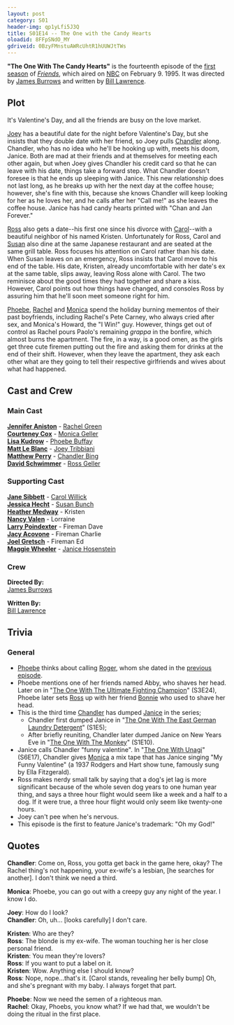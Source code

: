 ```yaml
---
layout: post 
category: S01 
header-img: qp1yLfi5J3Q 
title: S01E14 -- The One with the Candy Hearts 
oloadid: 8FFpSNdO_MY 
gdriveid: 0BzyFMnstuAWRcUhtR1hUUWJtTWs 
--- 
```

<!--more--> 
<p><b>"The One With The Candy Hearts"</b> is the fourteenth episode of the <a href="/wiki/First_season" title="First season" class="mw-redirect">first season</a> of <i><a href="/wiki/Friends" title="Friends">Friends</a></i>, which aired on <a href="/wiki/NBC" title="NBC">NBC</a> on February 9. 1995. It was directed by <a href="/wiki/James_Burrows" title="James Burrows">James Burrows</a> and written by <a href="/wiki/Bill_Lawrence" title="Bill Lawrence">Bill Lawrence</a>.
</p>
<h2><span class="mw-headline" id="Plot">Plot</span></h2>
<p>It's Valentine's Day, and all the friends are busy on the love market.
</p><p><a href="/wiki/Joey" title="Joey" class="mw-redirect">Joey</a> has a beautiful date for the night before Valentine's Day, but she insists that they double date with her friend, so Joey pulls <a href="/wiki/Chandler" title="Chandler" class="mw-redirect">Chandler</a> along. Chandler, who has no idea who he'll be hooking up with, meets his doom, Janice. Both are mad at their friends and at themselves for meeting each other again, but when Joey gives Chandler his credit card so that he can leave with his date, things take a forward step. What Chandler doesn't foresee is that he ends up sleeping with Janice. This new relationship does not last long, as he breaks up with her the next day at the coffee house; however, she's fine with this, because she knows Chandler will keep looking for her as he loves her, and he calls after her "Call me!" as she leaves the coffee house. Janice has had candy hearts printed with "Chan and Jan Forever."
</p><p><a href="/wiki/Ross" title="Ross" class="mw-redirect">Ross</a> also gets a date--his first one since his divorce with <a href="/wiki/Carol" title="Carol" class="mw-redirect">Carol</a>--with a beautiful neighbor of his named Kristen. Unfortunately for Ross, Carol and <a href="/wiki/Susan" title="Susan" class="mw-redirect">Susan</a> also dine at the same Japanese restaurant and are seated at the same grill table. Ross focuses his attention on Carol rather than his date. When Susan leaves on an emergency, Ross insists that Carol move to his end of the table. His date, Kristen, already uncomfortable with her date's ex at the same table, slips away, leaving Ross alone with Carol. The two reminisce about the good times they had together and share a kiss. However, Carol points out how things have changed, and consoles Ross by assuring him that he'll soon meet someone right for him.
</p><p><a href="/wiki/Phoebe" title="Phoebe" class="mw-redirect">Phoebe</a>, <a href="/wiki/Rachel" title="Rachel" class="mw-redirect">Rachel</a> and <a href="/wiki/Monica" title="Monica" class="mw-redirect">Monica</a> spend the holiday burning mementos of their past boyfriends, including Rachel's Pete Carney, who always cried after sex, and Monica's Howard, the "I Win!" guy. However, things get out of control as Rachel pours Paolo's remaining <i>grappa</i> in the bonfire, which almost burns the apartment. The fire, in a way, is a good omen, as the girls get three cute firemen putting out the fire and asking them for drinks at the end of their shift. However, when they leave the apartment, they ask each other what are they going to tell their respective girlfriends and wives about what had happened.
</p>
<h2><span class="mw-headline" id="Cast_and_Crew">Cast and Crew</span></h2>
<h3><span class="mw-headline" id="Main_Cast">Main Cast</span></h3>
<p><b><a href="/wiki/Jennifer_Aniston" title="Jennifer Aniston">Jennifer Aniston</a></b> - <a href="/wiki/Rachel_Green" title="Rachel Green">Rachel Green</a><br />
<b><a href="/wiki/Courteney_Cox" title="Courteney Cox">Courteney Cox</a></b> - <a href="/wiki/Monica_Geller" title="Monica Geller" class="mw-redirect">Monica Geller</a><br />
<b><a href="/wiki/Lisa_Kudrow" title="Lisa Kudrow">Lisa Kudrow</a></b> - <a href="/wiki/Phoebe_Buffay" title="Phoebe Buffay">Phoebe Buffay</a><br />
<b><a href="/wiki/Matt_Le_Blanc" title="Matt Le Blanc" class="mw-redirect">Matt Le Blanc</a></b> - <a href="/wiki/Joey_Tribbiani" title="Joey Tribbiani" class="mw-redirect">Joey Tribbiani</a><br />
<b><a href="/wiki/Matthew_Perry" title="Matthew Perry">Matthew Perry</a></b> - <a href="/wiki/Chandler_Bing" title="Chandler Bing">Chandler Bing</a><br />
<b><a href="/wiki/David_Schwimmer" title="David Schwimmer">David Schwimmer</a></b> - <a href="/wiki/Ross_Geller" title="Ross Geller">Ross Geller</a><br />
</p>
<h3><span class="mw-headline" id="Supporting_Cast">Supporting Cast</span></h3>
<p><b><a href="/wiki/Jane_Sibbett" title="Jane Sibbett">Jane Sibbett</a></b> - <a href="/wiki/Carol_Willick" title="Carol Willick">Carol Willick</a><br />
<b><a href="/wiki/Jessica_Hecht" title="Jessica Hecht">Jessica Hecht</a></b> - <a href="/wiki/Susan_Bunch" title="Susan Bunch">Susan Bunch</a><br />
<b><a href="/wiki/Heather_Medway?action=edit&amp;redlink=1" class="new" title="Heather Medway (page does not exist)">Heather Medway</a></b> - Kristen<br />
<b><a href="/wiki/Nancy_Valen?action=edit&amp;redlink=1" class="new" title="Nancy Valen (page does not exist)">Nancy Valen</a></b> - Lorraine<br />
<b><a href="/wiki/Larry_Poindexter?action=edit&amp;redlink=1" class="new" title="Larry Poindexter (page does not exist)">Larry Poindexter</a></b> - Fireman Dave<br />
<b><a href="/wiki/Jay_Acovone?action=edit&amp;redlink=1" class="new" title="Jay Acovone (page does not exist)">Jacy Acovone</a></b> - Fireman Charlie<br />
<b><a href="/wiki/Joel_Gretsch?action=edit&amp;redlink=1" class="new" title="Joel Gretsch (page does not exist)">Joel Gretsch</a></b> - Fireman Ed<br />
<b><a href="/wiki/Maggie_Wheeler" title="Maggie Wheeler">Maggie Wheeler</a></b> - <a href="/wiki/Janice_Hosenstein" title="Janice Hosenstein" class="mw-redirect">Janice Hosenstein</a><br />
</p>
<h3><span class="mw-headline" id="Crew">Crew</span></h3>
<p><b>Directed By:</b><br /> 
<a href="/wiki/James_Burrows" title="James Burrows">James Burrows</a><br />
</p><p><b>Written By:</b><br /> 
<a href="/wiki/Bill_Lawrence" title="Bill Lawrence">Bill Lawrence</a><br />
</p>
<h2><span class="mw-headline" id="Trivia"> Trivia </span></h2>
<h3><span class="mw-headline" id="General">General</span></h3>
<ul><li><a href="/wiki/Phoebe" title="Phoebe" class="mw-redirect">Phoebe</a> thinks about calling <a href="/wiki/Roger" title="Roger">Roger</a>, whom she dated in the <a href="/wiki/The_One_With_The_Boobies" title="The One With The Boobies">previous episode</a>.
</li><li>Phoebe mentions one of her friends named Abby, who shaves her head. Later on in "<a href="/wiki/The_One_With_The_Ultimate_Fighting_Champion" title="The One With The Ultimate Fighting Champion">The One With The Ultimate Fighting Champion</a>" (S3E24), Phoebe later sets <a href="/wiki/Ross" title="Ross" class="mw-redirect">Ross</a> up with her friend <a href="/wiki/Bonnie" title="Bonnie">Bonnie</a> who used to shave her head.
</li><li> This is the third time <a href="/wiki/Chandler" title="Chandler" class="mw-redirect">Chandler</a> has dumped <a href="/wiki/Janice" title="Janice" class="mw-redirect">Janice</a> in the series;
<ul><li> Chandler first dumped Janice in "<a href="/wiki/The_One_With_The_East_German_Laundry_Detergent" title="The One With The East German Laundry Detergent">The One With The East German Laundry Detergent</a>" (S1E5);
</li><li> After briefly reuniting, Chandler later dumped Janice on New Years Eve in "<a href="/wiki/The_One_With_The_Monkey" title="The One With The Monkey">The One With The Monkey</a>" (S1E10).
</li></ul>
</li><li> Janice calls Chandler "funny valentine". In "<a href="/wiki/The_One_With_Unagi" title="The One With Unagi">The One With Unagi</a>" (S6E17), Chandler gives <a href="/wiki/Monica" title="Monica" class="mw-redirect">Monica</a> a mix tape that has Janice singing "My Funny Valentine" (a 1937 Rodgers and Hart show tune, famously sung by Ella Fitzgerald).
</li><li> Ross makes nerdy small talk by saying that a dog's jet lag is more significant because of the whole seven dog years to one human year thing, and says a three hour flight would seem like a week and a half to a dog. If it were true, a three hour flight would only seem like twenty-one hours.
</li><li>Joey can't pee when he's nervous.
</li><li>This episode is the first to feature Janice's trademark: "Oh my God!"
</li></ul>
<h2><span class="mw-headline" id="Quotes"> Quotes </span></h2>
<p><b>Chandler</b>: Come on, Ross, you gotta get back in the game here, okay? The Rachel thing's not happening, your ex-wife's a lesbian, [he searches for another]. I don't think we need a third.
</p><p><b>Monica</b>: Phoebe, you can go out with a creepy guy any night of the year. I know I do.
</p><p><b>Joey</b>: How do I look?<br />
<b>Chandler</b>: Oh, uh... [looks carefully] I don't care.
</p><p><b>Kristen</b>: Who are they?<br />
<b>Ross</b>: The blonde is my ex-wife. The woman touching her is her close personal friend.<br /> 
<b>Kristen</b>: You mean they're lovers?<br />
<b>Ross</b>: If you want to put a label on it.<br /> 
<b>Kristen</b>: Wow. Anything else I should know?<br />
<b>Ross</b>: Nope, nope...that's it. [Carol stands, revealing her belly bump] Oh, and she's pregnant with my baby. I always forget that part.
</p><p><b>Phoebe</b>: Now we need the semen of a righteous man.<br /> 
<b>Rachel</b>: Okay, Phoebs, you know what? If we had that, we wouldn't be doing the ritual in the first place.
</p>
